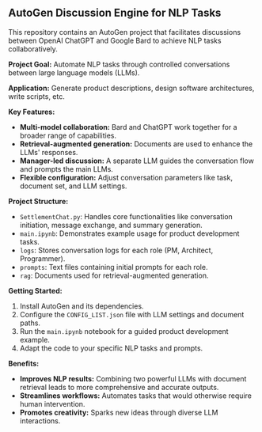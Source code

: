 ## AutoGen Discussion Engine for NLP Tasks

This repository contains an AutoGen project that facilitates discussions between OpenAI ChatGPT and Google Bard to achieve NLP tasks collaboratively.

**Project Goal:** Automate NLP tasks through controlled conversations between large language models (LLMs).

**Application:** Generate product descriptions, design software architectures, write scripts, etc.

**Key Features:**

* **Multi-model collaboration:** Bard and ChatGPT work together for a broader range of capabilities.
* **Retrieval-augmented generation:** Documents are used to enhance the LLMs' responses.
* **Manager-led discussion:** A separate LLM guides the conversation flow and prompts the main LLMs.
* **Flexible configuration:** Adjust conversation parameters like task, document set, and LLM settings.

**Project Structure:**

* `SettlementChat.py`: Handles core functionalities like conversation initiation, message exchange, and summary generation.
* `main.ipynb`: Demonstrates example usage for product development tasks.
* `logs`: Stores conversation logs for each role (PM, Architect, Programmer).
* `prompts`: Text files containing initial prompts for each role.
* `rag`: Documents used for retrieval-augmented generation.

**Getting Started:**

1. Install AutoGen and its dependencies.
2. Configure the `CONFIG_LIST.json` file with LLM settings and document paths.
3. Run the `main.ipynb` notebook for a guided product development example.
4. Adapt the code to your specific NLP tasks and prompts.

**Benefits:**

* **Improves NLP results:** Combining two powerful LLMs with document retrieval leads to more comprehensive and accurate outputs.
* **Streamlines workflows:** Automates tasks that would otherwise require human intervention.
* **Promotes creativity:** Sparks new ideas through diverse LLM interactions.